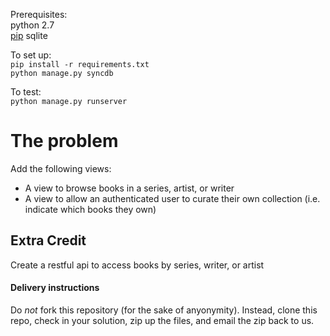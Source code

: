 Prerequisites:  
python 2.7  
[pip](http://www.pip-installer.org/en/latest/installing.html)
sqlite  

To set up:  
`pip install -r requirements.txt`  
`python manage.py syncdb`  

To test:  
`python manage.py runserver`  

The problem
===========

Add the following views:
- A view to browse books in a series, artist, or writer
- A view to allow an authenticated user to curate their own collection (i.e. indicate which books they own)

Extra Credit
------------
Create a restful api to access books by series, writer, or artist

#### Delivery instructions
Do *not* fork this repository (for the sake of anyonymity).  Instead, clone this repo, check in your solution, zip up the files, and email the zip back to us.
